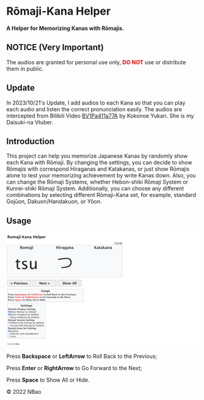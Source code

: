 # Rōmaji-Kana Helper
**A Helper for Memorizing Kanas with Rōmajis.**

## NOTICE (Very Important)

The audios are granted for personal use only, <b style="color:red">DO NOT</b> use or distribute them in public.

## Update

In 2023/10/21's Update, I add audios to each Kana so that you can play each audio and listen the correct pronunciation easily. The audios are intercepted from Bilibili Video [BV1Pa411a77A](https://www.bilibili.com/video/BV1Pa411a77A) by Kokonoe Yukari. She is my Daisuki-na Vtuber.

## Introduction

This project can help you memorize Japanese Kanas by randomly show each Kana with Rōmaji. By changing the settings, you can decide to show Rōmajis with correspond Hiraganas and Katakanas, or just show Rōmajis alone to test your memorizing achievement by write Kanas down. Also, you can change the Rōmaji Systems, whether Hebon-shiki Rōmaji System or Kunrei-shiki Rōmaji System. Additionally, you can choose any different combinations by selecting different Rōmaji-Kana set, for example, standard Gojūon, Dakuon/Handakuon, or Yōon.

## Usage

![interface](./images/interface.png)

Press **Backspace** or **LeftArrow** to Roll Back to the Previous;

Press **Enter** or **RightArrow** to Go Forward to the Next;

Press **Space** to Show All or Hide.

© 2022 NBao
